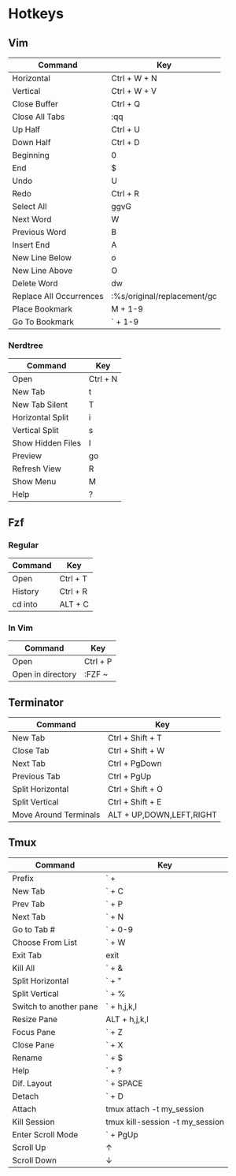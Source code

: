# Hotkeys

## Vim

| Command          | Key              |
|------------------|------------------|
| Horizontal          | Ctrl + W + N |
| Vertical        | Ctrl + W + V |
| Close Buffer         | Ctrl + Q    |
| Close All Tabs     | :qq      |
| Up Half | Ctrl + U |
| Down Half   | Ctrl + D |
| Beginning   | 0 |
| End   | $ |
| Undo   | U |
| Redo   | Ctrl + R |
| Select All   | ggvG |
| Next Word   | W |
| Previous Word   | B |
| Insert End   | A |
| New Line Below   | o |
| New Line Above   | O |
| Delete Word   | dw |
| Replace All Occurrences   | :%s/original/replacement/gc |
| Place Bookmark   | M + 1-9 |
| Go To Bookmark   | ` + 1-9 |

### Nerdtree

| Command          | Key              |
|------------------|------------------|
| Open | Ctrl + N  |
| New Tab | t | |
| New Tab Silent | T |
| Horizontal Split | i |
| Vertical Split | s |
| Show Hidden Files | I |
| Preview | go | |
| Refresh View | R |
| Show Menu | M |
| Help | ? |

## Fzf

### Regular

| Command          | Key              |
|------------------|------------------|
| Open          | Ctrl + T |
| History        | Ctrl + R |
| cd into        | ALT + C |

### In Vim

| Command          | Key              |
|------------------|------------------|
| Open          | Ctrl + P |
| Open in directory        | :FZF ~ |

## Terminator

| Command          | Key              |
|------------------|------------------|
| New Tab          | Ctrl + Shift + T |
| Close Tab        | Ctrl + Shift + W |
| Next Tab         | Ctrl + PgDown    |
| Previous Tab     | Ctrl + PgUp      |
| Split Horizontal | Ctrl + Shift + O |
| Split Vertical   | Ctrl + Shift + E |
| Move Around Terminals | ALT + UP,DOWN,LEFT,RIGHT |

## Tmux

| Command          | Key              |
|------------------|------------------|
| Prefix | ` +  |
| New Tab | ` + C |
| Prev Tab | ` + P |
| Next Tab | ` + N |
| Go to Tab # | ` + 0-9 |
| Choose From List | ` + W |
| Exit Tab | exit |
| Kill All | ` + & |
| Split Horizontal | ` + " |
| Split Vertical | ` + % |
| Switch to another pane | ` + h,j,k,l |
| Resize Pane | ALT + h,j,k,l |
| Focus Pane | ` + Z |
| Close Pane | ` + X |
| Rename | ` + $ |
| Help | ` + ? |
| Dif. Layout | ` + SPACE |
| Detach | ` + D |
| Attach | tmux attach -t my_session |
| Kill Session | tmux kill-session -t my_session |
| Enter Scroll Mode | ` + PgUp |
| Scroll  Up | &uarr; |
| Scroll  Down | &darr; |
